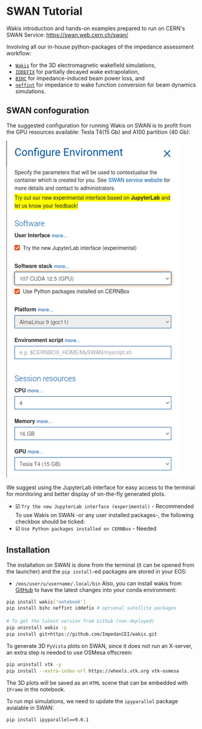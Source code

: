 # SWAN Tutorial
Wakis introduction and hands-on examples prepared to run on CERN's SWAN Service: https://swan.web.cern.ch/swan/

Involving all our in-house python-packages of the impedance assessment workflow: 
* [`Wakis`](https://github.com/ImpedanCEI/wakis) for the 3D electromagnetic wakefield simulations,
* [`IDDEFIX`](https://github.com/ImpedanCEI/IDDEFIX) for partially decayed wake extrapolation,
* [`BIHC`](https://github.com/ImpedanCEI/BIHC) for impedance-induced beam power loss, and
* [`neffint`](https://github.com/ImpedanCEI/neffint) for impedance to wake function conversion for beam dynamics simulations.

## SWAN confoguration
The suggested configuration for running Wakis on SWAN is to profit from the GPU resources available: Tesla T4(15 Gb) and A100 partition (40 Gb):

![SWAN example configuration](data/swan_configuration.png)

We suggest using the JupyterLab interface for easy access to the terminal for monitoring and better display of on-the-fly generated plots. 
* ☑️ `Try the new JupyterLab interface (experimental)` - Recommended
To use Wakis on SWAN -or any user installed packages-, the following checkbox should be ticked:
* ☑️ `Use Python packages installed on CERNBox` - Needed


## Installation
The installation on SWAN is done from the terminal (it can be opened from the launcher) and the `pip install`-ed packages are stored in your EOS:
* `/eos/user/u/username/.local/bin`
Also, you can install wakis from [GitHub](https://github.com/ImpedanCEI/wakis) to have the latest changes into your conda environment:

```bash
pip install wakis['notebook']
pip install bihc neffint iddefix # optional satellite packages

# To get the latest version from Github (non-deployed)
pip uninstall wakis -y
pip install git+https://github.com/ImpedanCEI/wakis.git
```

To generate 3D `PyVista` plots on SWAN, since it does not run an X-server, an extra step is needed to use OSMesa offscreen:
```bash
pip uninstall vtk -y
pip install --extra-index-url https://wheels.vtk.org vtk-osmesa
```
The 3D plots will be saved as an `HTML` scene that can be embedded with `IFrame` in the notebook.

To run mpi simulations, we need to update the `ipyparallel` package avialable in SWAN:
```bash
pip install ipyparallel==9.0.1
```